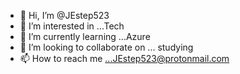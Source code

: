 - 👋 Hi, I’m @JEstep523
- 👀 I’m interested in ...Tech
- 🌱 I’m currently learning ...Azure
- 💞️ I’m looking to collaborate on ... studying
- 📫 How to reach me ...JEstep523@protonmail.com

<!---
JEstep523/JEstep523 is a ✨ special ✨ repository because its `README.md` (this file) appears on your GitHub profile.
You can click the Preview link to take a look at your changes.
--->
